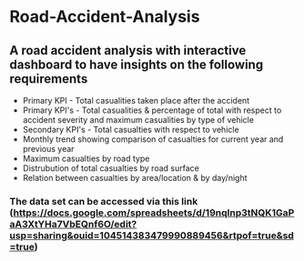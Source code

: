 # Road-Accident-Analysis
## A road accident analysis with interactive dashboard to have insights on the following requirements
* Primary KPI - Total casualities taken place after the accident
* Primary KPI's - Total casualities & percentage of total with respect to accident severity and maximum casualities by type of vehicle
* Secondary KPI's - Total casualties with respect to vehicle
* Monthly trend showing comparison of casualties for current year and previous year
* Maximum casualties by road type
* Distrubution of total casualties by road surface
* Relation between casualties by area/location & by day/night


### The data set can be accessed via this link (https://docs.google.com/spreadsheets/d/19nqlnp3tNQK1GaPaA3XtYHa7VbEQnf6O/edit?usp=sharing&ouid=104514383479990889456&rtpof=true&sd=true) 
